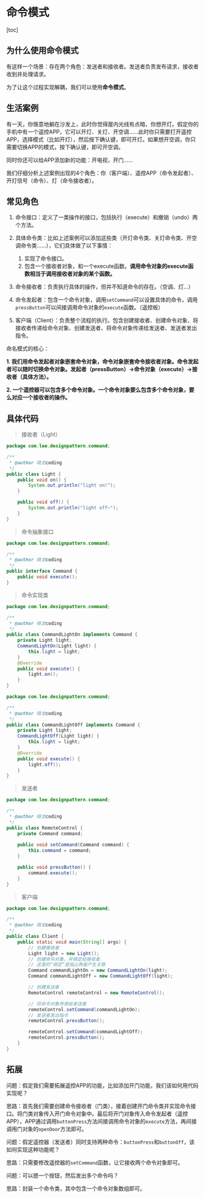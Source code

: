 # 命令模式

[toc]



## 为什么使用命令模式

有这样一个场景：存在两个角色：发送者和接收者。发送者负责发布请求，接收者收到并处理请求。

为了让这个过程实现解耦，我们可以使用**命令模式**。



## 生活案例

有一天，你惬意地躺在沙发上，此时你觉得屋内光线有点暗，你想开灯。假定你的手机中有一个遥控APP，它可以开灯、关灯、开空调......此时你只需要打开遥控APP，选择模式（比如开灯），然后按下确认键，即可开灯。如果想开空调，你只需要切换APP的模式，按下确认键，即可开空调。

同时你还可以给APP添加新的功能：开电视，开门......



我们仔细分析上述案例出现的4个角色：你（客户端）、遥控APP（命令发起者）、开灯信号（命令）、灯（命令接收者）。



## 常见角色

1. 命令接口：定义了一类操作的接口，包括执行（execute）和撤销（undo）两个方法。
2. 具体命令类：比如上述案例可以添加这些类（开灯命令类、关灯命令类、开空调命令类......），它们具体做了以下事情：
   1. 实现了命令接口。
   2. 包含一个接收者对象，和一个execute函数。**调用命令对象的execute函数相当于调用接收者对象的某个函数。**
   
3. 命令接收者：负责执行具体的操作，但并不知道命令的存在。（空调、灯...）
4. 命令发起者：包含一个命令对象，调用`setCommand`可以设置具体的命令，调用`pressButton`可以间接调用命令对象的`execute`函数。（遥控板）
5. 客户端（Client）：负责整个流程的执行。包含创建接收者、创建命令对象、将接收者传递给命令对象、创建发送者、将命令对象传递给发送者、发送者发出指令。



命名模式的核心：

**1. 我们用命令发起者对象嵌套命令对象，命令对象嵌套命令接收者对象。命令发起者可以随时切换命令对象。发起者（pressButton）->命令对象（execute）->接收者（具体方法）。**

**2. 一个遥控器可以包含多个命令对象。一个命令对象要么包含多个命令对象，要么对应一个接收者的操作。**



## 具体代码

> 接收者（Light）

```java
package com.lee.designpattern.command;

/**
 * @author 晓龙coding
 */
public class Light {
    public void on() {
        System.out.println("light on!");
    }

    public void off() {
        System.out.println("light off~");
    }
}
```



> 命令抽象接口

```java
package com.lee.designpattern.command;

/**
 * @author 晓龙coding
 */
public interface Command {
    public void execute();
}
```



> 命令实现类

```java
package com.lee.designpattern.command;

/**
 * @author 晓龙coding
 */
public class CommandLightOn implements Command {
    private Light light;
    CommandLightOn(Light light) {
        this.light = light;
    }
    @Override
    public void execute() {
        light.on();
    }
}
```



```java
package com.lee.designpattern.command;

/**
 * @author 晓龙coding
 */
public class CommandLightOff implements Command {
    private Light light;
    CommandLightOff(Light light) {
        this.light = light;
    }
    @Override
    public void execute() {
        light.off();
    }
}
```



> 发送者

```java
package com.lee.designpattern.command;

/**
 * @author 晓龙coding
 */
public class RemoteControl {
    private Command command;
    
    public void setCommand(Command command) {
        this.command = command;
    }

    public void pressButton() {
        command.execute();
    }
}
```



> 客户端

```java
package com.lee.designpattern.command;

/**
 * @author 晓龙coding
 */
public class Client {
    public static void main(String[] args) {
        // 创建接收者
        Light light = new Light();
        // 创建命令对象，并绑定给接收者
        // 这里的“绑定”是指让两者产生关联
        Command commandLightOn = new CommandLightOn(light);
        Command commandLightOff = new CommandLightOff(light);

        // 创建发送者
        RemoteControl remoteControl = new RemoteControl();

        // 将命令对象传递给发送者
        remoteControl.setCommand(commandLightOn);
        // 发送者发出指令
        remoteControl.pressButton();

        remoteControl.setCommand(commandLightOff);
        remoteControl.pressButton();
    }
}
```



## 拓展

问题：假定我们需要拓展遥控APP的功能，比如添加开门功能，我们该如何用代码实现呢？

思路：首先我们需要创建命令接收者（门类），接着创建开门命令类并实现命令接口。将门类对象传入开门命令对象中。最后将开门对象传入命令发起者（遥控APP），APP通过调用`buttonPress`方法间接调用命令对象的`execute`方法，再间接调用门对象的`openDoor`方法即可。



问题：假定遥控器（发送者）同时支持两种命令：`buttonPress`和`buttonOff`，该如何实现这种功能呢？

思路：只需要修改遥控器的`setCommand`函数，让它接收两个命令对象即可。



问题：可以摁一个按钮，然后发出多个命令吗？

思路：封装一个命令类，其中包含一个命令对象数组即可。
